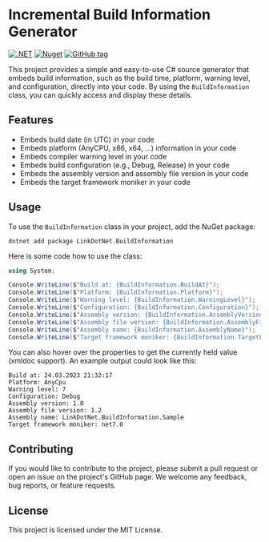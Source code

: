 # Incremental Build Information Generator

[![.NET](https://github.com/linkdotnet/BuildInformation/actions/workflows/dotnet.yml/badge.svg)](https://github.com/linkdotnet/BuildInformation/actions/workflows/dotnet.yml)
[![Nuget](https://img.shields.io/nuget/dt/LinkDotNet.BuildInformation)](https://www.nuget.org/packages/LinkDotNet.BuildInformation/)
[![GitHub tag](https://img.shields.io/github/v/tag/linkdotnet/BuildInformation?include_prereleases&logo=github&style=flat-square)](https://github.com/linkdotnet/BuildInformation/releases)

This project provides a simple and easy-to-use C# source generator that embeds build information, such as the build time, platform, warning level, and configuration, directly into your code. By using the `BuildInformation` class, you can quickly access and display these details.

## Features
* Embeds build date (in UTC) in your code
* Embeds platform (AnyCPU, x86, x64, ...) information in your code
* Embeds compiler warning level in your code
* Embeds build configuration (e.g., Debug, Release) in your code
* Embeds the assembly version and assembly file version in your code
* Embeds the target framework moniker in your code

## Usage
To use the `BuildInformation` class in your project, add the NuGet package:

```no-class
dotnet add package LinkDotNet.BuildInformation
```

Here is some code how to use the class:
```csharp
using System;

Console.WriteLine($"Build at: {BuildInformation.BuildAt}");
Console.WriteLine($"Platform: {BuildInformation.Platform}");
Console.WriteLine($"Warning level: {BuildInformation.WarningLevel}");
Console.WriteLine($"Configuration: {BuildInformation.Configuration}");
Console.WriteLine($"Assembly version: {BuildInformation.AssemblyVersion}");
Console.WriteLine($"Assembly file version: {BuildInformation.AssemblyFileVersion}");
Console.WriteLine($"Assembly name: {BuildInformation.AssemblyName}");
Console.WriteLine($"Target framework moniker: {BuildInformation.TargetFrameworkMoniker}");
```

You can also hover over the properties to get the currently held value (xmldoc support). An example output could look like this:
```no-class
Build at: 24.03.2023 21:32:17
Platform: AnyCpu
Warning level: 7
Configuration: Debug
Assembly version: 1.0
Assembly file version: 1.2
Assembly name: LinkDotNet.BuildInformation.Sample
Target framework moniker: net7.0
```

## Contributing
If you would like to contribute to the project, please submit a pull request or open an issue on the project's GitHub page. We welcome any feedback, bug reports, or feature requests.

## License
This project is licensed under the MIT License.
